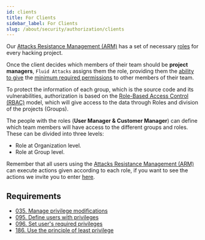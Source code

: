 ```yaml
---
id: clients
title: For Clients
sidebar_label: For Clients
slug: /about/security/authorization/clients
---
```


Our [Attacks Resistance Management (ARM)](https://app.fluidattacks.com/)
has a set of necessary
[roles](/criteria/requirements/096)
for every hacking project.

Once the client decides
which members of their team should be **project managers**,
`Fluid Attacks` assigns them the role,
providing them
the [ability to give](/criteria/requirements/035)
the [minimum required permissions](/criteria/requirements/186)
to other members of their team.

To protect the
information of each group,
which is the source code
and its vulnerabilities,
authorization is based on the
[Role-Based Access Control (RBAC)](https://auth0.com/docs/manage-users/access-control/rbac)
model,
which will give access to the data
through Roles and division of the
projects (Groups).

The people with the roles
(**User Manager & Customer Manager**)
can define which team members
will have access to the different
groups and roles.
These can be divided into three levels:

- Role at Organization level.
- Role at Group level.

Remember that all users using the
[Attacks Resistance Management (ARM)](https://app.fluidattacks.com/)
can execute actions given
according to each role,
if you want to see the
actions we invite you to enter
[here](/machine/web/groups/roles/#roles-table).

## Requirements

- [035. Manage privilege modifications](/criteria/requirements/035)
- [095. Define users with privileges](/criteria/requirements/095)
- [096. Set user's required privileges](/criteria/requirements/096)
- [186. Use the principle of least privilege](/criteria/requirements/186)
